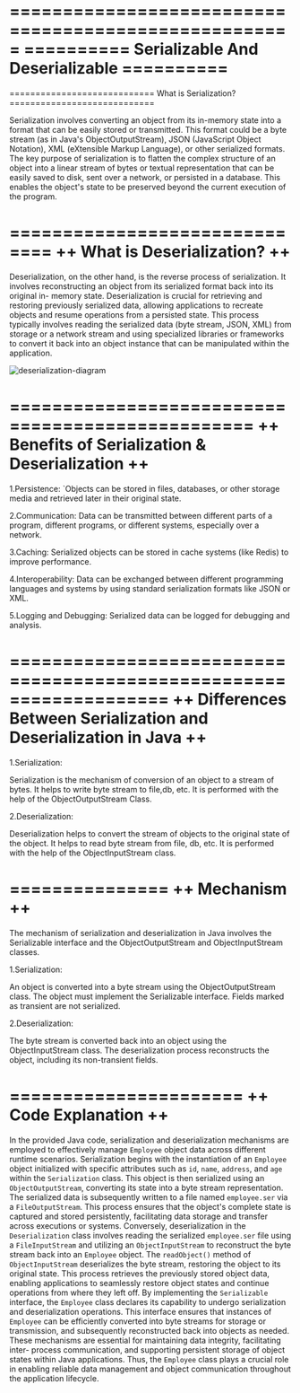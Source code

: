 =====================================================
========== Serializable And Deserializable ==========
=====================================================

============================ What is Serialization? ============================

Serialization involves converting an object from its in-memory state into a format that can be easily stored or transmitted. This format could be a byte stream (as in Java's ObjectOutputStream), JSON (JavaScript Object Notation), XML (eXtensible Markup Language), or other serialized formats. The key purpose of serialization is to flatten the complex structure of an object into a linear stream of bytes or textual representation that can be easily saved to disk, sent over a network, or persisted in a database. This enables the object's state to be preserved beyond the current execution of the program.

==============================
++ What is Deserialization? ++
==============================

Deserialization, on the other hand, is the reverse process of serialization. It involves reconstructing an object from its serialized format back into its original in- memory state. Deserialization is crucial for retrieving and restoring previously serialized data, allowing applications to recreate objects and resume operations from a persisted state. This process typically involves reading the serialized data (byte stream, JSON, XML) from storage or a network stream and using specialized libraries or frameworks to convert it back into an object instance that can be manipulated within the application.

![deserialization-diagram](https://github.com/user-attachments/assets/cea7ca5e-6333-48a8-a7a0-128676610d18)

=================================================
++ Benefits of Serialization & Deserialization ++
=================================================

1.Persistence: `Objects can be stored in files, databases, or other storage media and retrieved later in their original state.

2.Communication: Data can be transmitted between different parts of a program, different programs, or different systems, especially over a network.

3.Caching: Serialized objects can be stored in cache systems (like Redis) to improve performance.

4.Interoperability: Data can be exchanged between different programming languages and systems by using standard serialization formats like JSON or XML.

5.Logging and Debugging: Serialized data can be logged for debugging and analysis.

===================================================================
++ Differences Between Serialization and Deserialization in Java ++
===================================================================

1.Serialization:

Serialization is the mechanism of conversion of an object to a stream of bytes.
It helps to write byte stream to file,db, etc.
It is performed with the help of the ObjectOutputStream Class.

2.Deserialization:

Deserialization helps to convert the stream of objects to the original state of the object.
It helps to read byte stream from file, db, etc.
It is performed with the help of the ObjectInputStream class.

===============
++ Mechanism ++
===============

The mechanism of serialization and deserialization in Java involves the Serializable interface and the ObjectOutputStream and ObjectInputStream classes.

1.Serialization:

An object is converted into a byte stream using the ObjectOutputStream class.
The object must implement the Serializable interface.
Fields marked as transient are not serialized.

2.Deserialization:

The byte stream is converted back into an object using the ObjectInputStream class.
The deserialization process reconstructs the object, including its non-transient fields.

======================
++ Code Explanation ++
======================

In the provided Java code, serialization and deserialization mechanisms are employed to effectively manage `Employee` object data across different runtime scenarios.
Serialization begins with the instantiation of an `Employee` object initialized with specific attributes such as `id`, `name`, `address`, and `age` within the `Serialization` class. This object is then serialized using an `ObjectOutputStream`, converting its state into a byte stream representation. The serialized data is subsequently written to a file named `employee.ser` via a `FileOutputStream`. This process ensures that the object's complete state is captured and stored persistently, facilitating data storage and transfer across executions or systems.
Conversely, deserialization in the `Deserialization` class involves reading the serialized `employee.ser` file using a `FileInputStream` and utilizing an `ObjectInputStream` to reconstruct the byte stream back into an `Employee` object. The `readObject()` method of `ObjectInputStream` deserializes the byte stream, restoring the object to its original state. This process retrieves the previously stored object data, enabling applications to seamlessly restore object states and continue operations from where they left off. By implementing the `Serializable` interface, the `Employee` class declares its capability to undergo serialization and deserialization operations. This interface ensures that instances of `Employee` can be efficiently converted into byte streams for storage or transmission, and subsequently reconstructed back into objects as needed. These mechanisms are essential for maintaining data integrity, facilitating inter- process communication, and supporting persistent storage of object states within Java applications. Thus, the `Employee` class plays a crucial role in enabling reliable data management and object communication throughout the application lifecycle.

